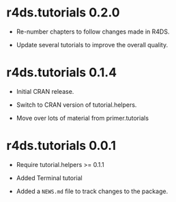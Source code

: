 # r4ds.tutorials 0.2.0

* Re-number chapters to follow changes made in R4DS.

* Update several tutorials to improve the overall quality.

# r4ds.tutorials 0.1.4

* Initial CRAN release.

* Switch to CRAN version of tutorial.helpers.

* Move over lots of material from primer.tutorials

# r4ds.tutorials 0.0.1

* Require tutorial.helpers >= 0.1.1

* Added Terminal tutorial

* Added a `NEWS.md` file to track changes to the package.
